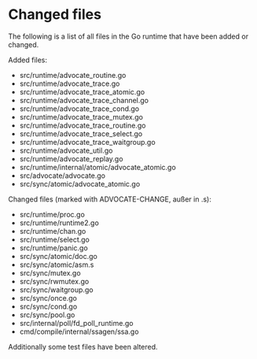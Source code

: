 # Changed files

The following is a list of all files in the Go runtime that have been
added or changed.

Added files:

- src/runtime/advocate_routine.go
- src/runtime/advocate_trace.go
- src/runtime/advocate_trace_atomic.go
- src/runtime/advocate_trace_channel.go
- src/runtime/advocate_trace_cond.go
- src/runtime/advocate_trace_mutex.go
- src/runtime/advocate_trace_routine.go
- src/runtime/advocate_trace_select.go
- src/runtime/advocate_trace_waitgroup.go
- src/runtime/advocate_util.go
- src/runtime/advocate_replay.go
- src/runtime/internal/atomic/advocate_atomic.go
- src/advocate/advocate.go
- src/sync/atomic/advocate_atomic.go

Changed files (marked with ADVOCATE-CHANGE, außer in .s):

- src/runtime/proc.go
- src/runtime/runtime2.go
- src/runtime/chan.go
- src/runtime/select.go
- src/runtime/panic.go
- src/sync/atomic/doc.go
- src/sync/atomic/asm.s
- src/sync/mutex.go
- src/sync/rwmutex.go
- src/sync/waitgroup.go
- src/sync/once.go
- src/sync/cond.go
- src/sync/pool.go
- src/internal/poll/fd_poll_runtime.go
- cmd/compile/internal/ssagen/ssa.go


Additionally some test files have been altered.